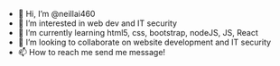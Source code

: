 - 👋 Hi, I’m @neillai460
- 👀 I’m interested in web dev and IT security
- 🌱 I’m currently learning html5, css, bootstrap, nodeJS, JS, React  
- 💞️ I’m looking to collaborate on website development and IT security 
- 📫 How to reach me send me message!

<!---
neillai460/neillai460 is a ✨ special ✨ repository because its `README.md` (this file) appears on your GitHub profile.
You can click the Preview link to take a look at your changes.
--->
